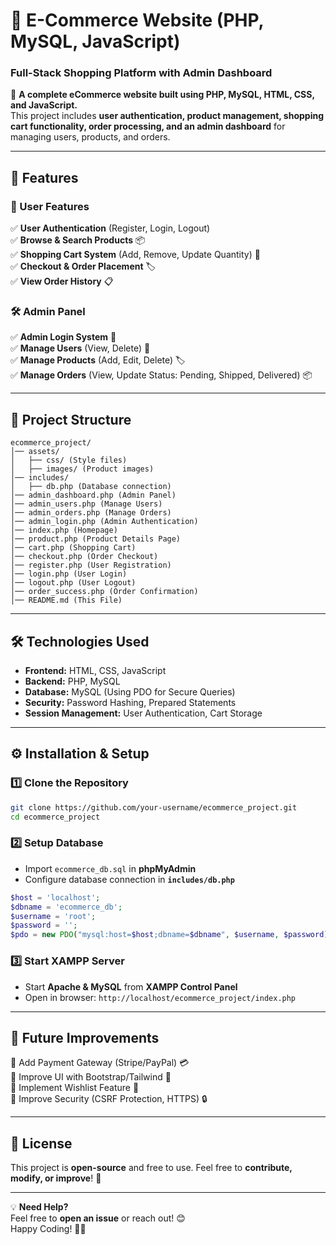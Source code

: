 # 🛒 **E-Commerce Website (PHP, MySQL, JavaScript)**
### **Full-Stack Shopping Platform with Admin Dashboard**

🚀 **A complete eCommerce website built using PHP, MySQL, HTML, CSS, and JavaScript.**  
This project includes **user authentication, product management, shopping cart functionality, order processing, and an admin dashboard** for managing users, products, and orders.

---

## 📌 **Features**
### **👤 User Features**
✅ **User Authentication** (Register, Login, Logout)  
✅ **Browse & Search Products** 📦  
✅ **Shopping Cart System** (Add, Remove, Update Quantity) 🛒  
✅ **Checkout & Order Placement** 🏷️  
✅ **View Order History** 📋  

### **🛠️ Admin Panel**
✅ **Admin Login System** 🔐  
✅ **Manage Users** (View, Delete) 👥  
✅ **Manage Products** (Add, Edit, Delete) 🏷️  
✅ **Manage Orders** (View, Update Status: Pending, Shipped, Delivered) 📦  

---

## 📂 **Project Structure**
```
ecommerce_project/
│── assets/
│   ├── css/ (Style files)
│   ├── images/ (Product images)
│── includes/
│   ├── db.php (Database connection)
│── admin_dashboard.php (Admin Panel)
│── admin_users.php (Manage Users)
│── admin_orders.php (Manage Orders)
│── admin_login.php (Admin Authentication)
│── index.php (Homepage)
│── product.php (Product Details Page)
│── cart.php (Shopping Cart)
│── checkout.php (Order Checkout)
│── register.php (User Registration)
│── login.php (User Login)
│── logout.php (User Logout)
│── order_success.php (Order Confirmation)
│── README.md (This File)
```

---

## 🛠️ **Technologies Used**
- **Frontend:** HTML, CSS, JavaScript  
- **Backend:** PHP, MySQL  
- **Database:** MySQL (Using PDO for Secure Queries)  
- **Security:** Password Hashing, Prepared Statements  
- **Session Management:** User Authentication, Cart Storage  

---

## ⚙️ **Installation & Setup**
### **1️⃣ Clone the Repository**
```bash
git clone https://github.com/your-username/ecommerce_project.git
cd ecommerce_project
```

### **2️⃣ Setup Database**
- Import `ecommerce_db.sql` in **phpMyAdmin**  
- Configure database connection in **`includes/db.php`**  

```php
$host = 'localhost';
$dbname = 'ecommerce_db';
$username = 'root';
$password = '';
$pdo = new PDO("mysql:host=$host;dbname=$dbname", $username, $password);
```

### **3️⃣ Start XAMPP Server**
- Start **Apache & MySQL** from **XAMPP Control Panel**  
- Open in browser: `http://localhost/ecommerce_project/index.php`

---

## 📌 **Future Improvements**
🔹 Add Payment Gateway (Stripe/PayPal) 💳  
🔹 Improve UI with Bootstrap/Tailwind 🎨  
🔹 Implement Wishlist Feature 💖  
🔹 Improve Security (CSRF Protection, HTTPS) 🔒  

---

## 📜 **License**
This project is **open-source** and free to use. Feel free to **contribute, modify, or improve**! 🚀  

---

💡 **Need Help?**  
Feel free to **open an issue** or reach out! 😊  
Happy Coding! 🎉✨
